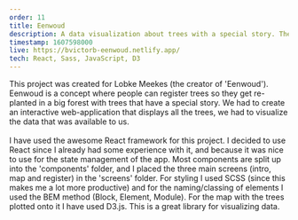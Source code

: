 ```yaml
---
order: 11
title: Eenwoud
description: A data visualization about trees with a special story. The trees are plotted onto a map, you can look around on this map and get more info about trees (the original location, pictures, an audio story and more).
timestamp: 1607598000
live: https://bvictorb-eenwoud.netlify.app/
tech: React, Sass, JavaScript, D3
---
```


This project was created for Lobke Meekes (the creator of 'Eenwoud'). Eenwoud is a concept where people can register trees so they get re-planted in a big forest with trees that have a special story. We had to create an interactive web-application that displays all the trees, we had to visualize the data that was available to us.  
&nbsp;  
I have used the awesome React framework for this project. I decided to use React since I already had some experience with it, and because it was nice to use for the state management of the app. Most components are split up into the 'components' folder, and I placed the three main screens (intro, map and register) in the 'screens' folder. For styling I used SCSS (since this makes me a lot more productive) and for the naming/classing of elements I used the BEM method (Block, Element, Module). For the map with the trees plotted onto it I have used D3.js. This is a great library for visualizing data.
